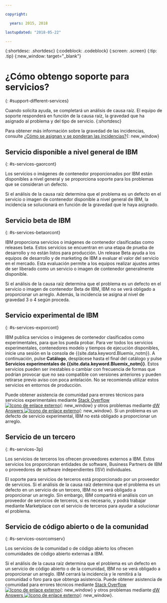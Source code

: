 ```yaml
---

copyright:

  years: 2015, 2018

lastupdated: "2018-05-22"

---
```


{:shortdesc: .shortdesc}
{:codeblock: .codeblock}
{:screen: .screen}
{:tip: .tip}
{:new_window: target="_blank"}


# ¿Cómo obtengo soporte para servicios?
{: #support-different-services}

Cuando solicita ayuda, se completará un análisis de causa raíz. El equipo de soporte responderá en función de la causa raíz, la gravedad que ha asignado al problema y del tipo de servicio.
{:shortdesc}

Para obtener más información sobre la gravedad de las incidencias, consulte [¿Cómo se asignan y se ponderan las incidencias?](/docs/get-support/ticketweight.html#support-ticket-severity){: new_window}

## Servicio disponible a nivel general de IBM
{: #s-services-gaorcont}

Los servicios o imágenes de contenedor proporcionados por IBM están disponibles a nivel general y se proporciona soporte para los problemas que se consideran un defecto.

Si el análisis de la causa raíz determina que el problema es un defecto en el servicio o imagen de contenedor disponible a nivel general de IBM, la incidencia se solucionará en función de la gravedad que le haya asignado.

## Servicio beta de IBM
{: #s-services-betaorcont}

IBM proporciona servicios o imágenes de contenedor clasificadas como releases beta. Estos servicios se encuentran en una etapa de prueba de desarrollo y no están listos para producción. Un release Beta ayuda a los equipos de desarrollo y de marketing de IBM a evaluar el valor del servicio en el mercado. Esta evaluación permite a los equipos realizar ajustes antes de ser liberado como un servicio o imagen de contenedor generalmente disponible.

Si el análisis de la causa raíz determina que el problema es un defecto en el servicio o imagen de contenedor Beta de IBM, IBM no se verá obligado a proporcionar un arreglo. Además, la incidencia se asigna al nivel de gravedad 3 o 4 según proceda.

## Servicio experimental de IBM
{: #s-services-exporcont}

IBM publica servicios o imágenes de contenedor clasificados como experimentales, para que los pueda probar. Para ver todos los servicios experimentales, contenedores modelo y tiempos de ejecución disponibles, inicie una sesión en la consola de {{site.data.keyword.Bluemix_notm}}.  A continuación, pulse **Catálogo**, desplácese hasta el final del catálogo y pulse **Servicios experimentales de {{site.data.keyword.Bluemix_notm}}**. Estos servicios pueden ser inestables o cambiar con frecuencia de formas que podrían provocar que no sea compatible con versiones anteriores y pueden retirarse previo aviso con poca antelación. No se recomienda utilizar estos servicios en entornos de producción.

Puede obtener asistencia de comunidad para errores técnicos para servicios experimentales mediante [Stack Overflow ![Icono de enlace externo](../icons/launch-glyph.svg "Icono de enlace externo")](http://stackoverflow.com/questions/tagged/ibm-bluemix){: new_window} y otros problemas mediante [dW Answers ![Icono de enlace externo](../icons/launch-glyph.svg "Icono de enlace externo")](https://developer.ibm.com/answers/smart-spaces/12/bluemix.html){: new_window}. Si un problema es un defecto de servicio experimental, IBM no está obligado a proporcionar un arreglo.

## Servicio de un tercero
{: #s-services-3p}

Los servicios de terceros los ofrecen proveedores externos a IBM. Estos servicios los proporcionan entidades de software, Business Partners de IBM o proveedores de software independientes (ISV) individuales.

El soporte para servicios de terceros está proporcionado por un proveedor de servicios. Si el análisis de la causa raíz determina que el problema es un defecto en un servicio de un tercero, IBM no se verá obligado a proporcionar un arreglo. Sin embargo, IBM compartirá el análisis con un proveedor de servicios de terceros, si es necesario, y podrá trabajar mediante Marketplace con el servicio de terceros para ayudar a solucionar el problema.

## Servicio de código abierto o de la comunidad
{: #s-services-osorcomserv}

Los servicios de la comunidad o de código abierto los ofrecen comunidades de código abierto externas a IBM.

Si el análisis de la causa raíz determina que el problema es un defecto en un servicio de código abierto o de la comunidad, IBM no se verá obligado a proporcionar un arreglo. IBM cerrará la incidencia y le remitirá a la comunidad o foro para que obtenga asistencia. Puede obtener asistencia de comunidad para errores técnicos mediante [Stack Overflow ![Icono de enlace externo](../icons/launch-glyph.svg "Icono de enlace externo")](http://stackoverflow.com/questions/tagged/ibm-bluemix){: new_window} y otros problemas mediante [dW Answers ![Icono de enlace externo](../icons/launch-glyph.svg "Icono de enlace externo")](https://developer.ibm.com/answers/smart-spaces/12/bluemix.html){: new_window}.
